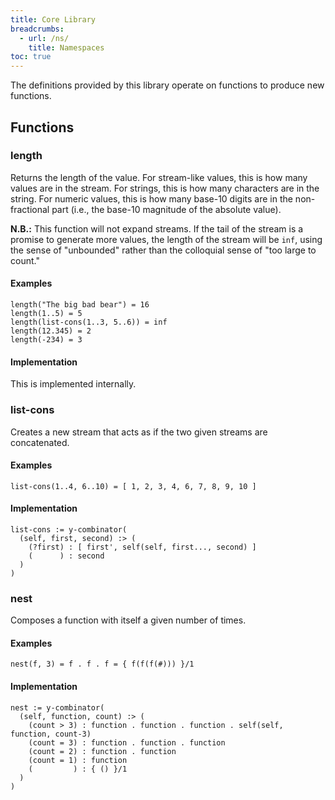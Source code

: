 ```yaml
---
title: Core Library
breadcrumbs:
  - url: /ns/
    title: Namespaces
toc: true
---
```


The definitions provided by this library operate on functions to produce new functions.

## Functions

### length

Returns the length of the value. For stream-like values, this is how many values are in the stream. For strings, this is how many characters are in the string. For numeric values, this is how many base-10 digits are in the non-fractional part (i.e., the base-10 magnitude of the absolute value).

**N.B.:** This function will not expand streams. If the tail of the stream is a promise to generate more values, the length of the stream will be `inf`, using the sense of "unbounded" rather than the colloquial sense of "too large to count."

#### Examples

```
length("The big bad bear") = 16
length(1..5) = 5
length(list-cons(1..3, 5..6)) = inf
length(12.345) = 2
length(-234) = 3
```

#### Implementation

This is implemented internally.

### list-cons

Creates a new stream that acts as if the two given streams are concatenated.

#### Examples

```
list-cons(1..4, 6..10) = [ 1, 2, 3, 4, 6, 7, 8, 9, 10 ]
```

#### Implementation

```
list-cons := y-combinator(
  (self, first, second) :> (
    (?first) : [ first', self(self, first..., second) ]
    (      ) : second
  )
)
```

### nest

Composes a function with itself a given number of times.

#### Examples

```
nest(f, 3) = f . f . f = { f(f(f(#))) }/1
```

#### Implementation

```
nest := y-combinator(
  (self, function, count) :> (
    (count > 3) : function . function . function . self(self, function, count-3)
    (count = 3) : function . function . function
    (count = 2) : function . function
    (count = 1) : function
    (         ) : { () }/1
  )
)
```
